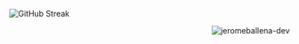 ![GitHub Streak](https://streak-stats.demolab.com?user=jeromeballena-dev&theme=yellowdark&border_radius=7&card_width=888)
<p align="right"><img src="https://komarev.com/ghpvc/?username=jeromeballena-dev&label=Profile%20Views&color=0e75b6&style=flat" alt="jeromeballena-dev" /></p>






